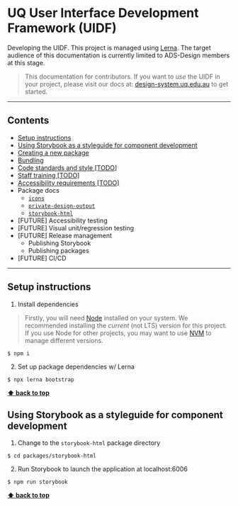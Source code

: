 # UQ User Interface Development Framework (UIDF)

Developing the UIDF. This project is managed using
[Lerna](https://github.com/lerna/lerna). The target audience of this
documentation is currently limited to ADS-Design members at this stage.

> This documentation for contributors. If you want to *use* the UIDF in your
> project, please visit our docs at:
> [design-system.uq.edu.au](https://design-system.uq.edu.au) to get started.

---

## Contents

- [Setup instructions](#setup-instructions)
- [Using Storybook as a styleguide for component development](#using-storybook-as-a-styleguide-for-component-development)
- [Creating a new package](./docs/create-a-package.md)
- [Bundling](./docs/bundling.md)
- [Code standards and style [TODO]](./docs/standards/standards.md)
- [Staff training [TODO]](./docs/training/training.md)
- [Accessibility requirements [TODO]](./docs/accessibility.md)
- Package docs
  - [`icons`](./packages/icon/MAINTENANCE.md)
  - [`private-design-output`](./packages/private-design-output#readme)
  - [`storybook-html`](./packages/storybook-html#readme)
- [FUTURE] Accessibility testing
- [FUTURE] Visual unit/regression testing
- [FUTURE] Release management
  - Publishing Storybook
  - Publishing packages
- [FUTURE] CI/CD

---

## Setup instructions

1. Install dependencies

> Firstly, you will need [Node](https://nodejs.org/en/) installed on your
> system. We recommended installing the _current_ (not LTS) version for this
> project. If you use Node for other projects, you may want to use
> [NVM](https://github.com/nvm-sh/nvm) to manage different versions.

```shell
$ npm i
```

2. Set up package dependencies w/ Lerna

```shell
$ npx lerna bootstrap
```

**[⬆ back to top](#contents)**

## Using Storybook as a styleguide for component development

1. Change to the `storybook-html` package directory
```shell
$ cd packages/storybook-html
```
2. Run Storybook to launch the application at localhost:6006
```shell
$ npm run storybook
```

**[⬆ back to top](#contents)**
